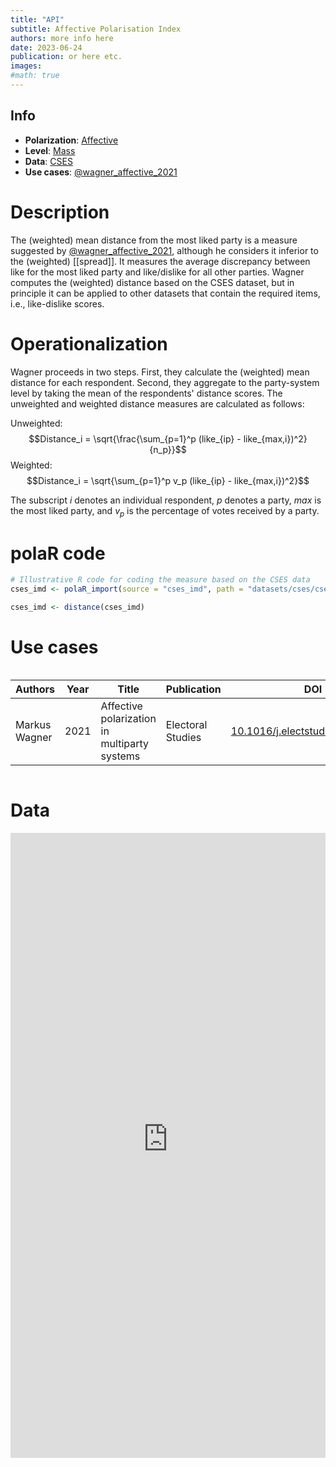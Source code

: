 ```yaml
---
title: "API"
subtitle: Affective Polarisation Index
authors: more info here
date: 2023-06-24
publication: or here etc.
images: 
#math: true
---
```


## Info
- **Polarization**: [Affective](polarization/affective)
- **Level**: [Mass](/levels/mass)
- **Data**: [CSES](/data/cses)
- **Use cases**: [@wagner_affective_2021](/usecases/@wagner_affective_2021)

# Description
The (weighted) mean distance from the most liked party is a measure suggested by [@wagner_affective_2021](/usecases/@wagner_affective_2021), although he considers it inferior to the (weighted) [[spread]]. It measures the average discrepancy between like for the most liked party and like/dislike for all other parties. Wagner computes the (weighted) distance based on the CSES dataset, but in principle it can be applied to other datasets that contain the required items, i.e., like-dislike scores.
# Operationalization
Wagner proceeds in two steps. First, they calculate the (weighted) mean distance for each respondent. Second, they aggregate to the party-system level by taking the mean of the respondents' distance scores. The unweighted and weighted distance measures are calculated as follows:

Unweighted: $$Distance_i = \sqrt{\frac{\sum_{p=1}^p (like_{ip} - like_{max,i})^2}{n_p}}$$
Weighted: $$Distance_i = \sqrt{\sum_{p=1}^p v_p (like_{ip} - like_{max,i})^2}$$

The subscript $i$ denotes an individual respondent, $p$ denotes a party, $max$ is the most liked party, and $v_p$ is the percentage of votes received by a party.

# polaR code

```r
# Illustrative R code for coding the measure based on the CSES data
cses_imd <- polaR_import(source = "cses_imd", path = "datasets/cses/cses_imd.dta")

cses_imd <- distance(cses_imd)
```

# Use cases
<div class="block-language-dataview node-insert-event" style="overflow: auto; display: block"><table class="dataview table-view-table"><thead class="table-view-thead"><tr class="table-view-tr-header"><th class="table-view-th"><span>Authors</span></span></th><th class="table-view-th"><span>Year</span></th><th class="table-view-th"><span>Title</span></th><th class="table-view-th"><span>Publication</span></th><th class="table-view-th"><span>DOI</span></th></tr></thead><tbody class="table-view-tbody"><tr><td><span>Markus Wagner</span></td><td>2021</td><td><span>Affective polarization in multiparty systems</span></td><td><span>Electoral Studies</span></td><td><span><a data-tooltip-position="top" aria-label="https://doi.org/10.1016/j.electstud.2020.102199" rel="noopener" class="external-link" href="https://doi.org/10.1016/j.electstud.2020.102199" target="_blank">10.1016/j.electstud.2020.102199</a></span></td></tr></tbody></table></div>

# Data

<iframe src="https://felixgruenewald.shinyapps.io/polarapp/?dataset=cses_imd,cses_5&measure=api"
    frameborder="0"
    scrolling="yes" 
    style="overflow:hidden;width:100%" 
    height="1000" 
    width="100%"></iframe>